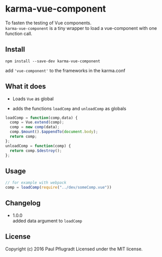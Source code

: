 # karma-vue-component
To fasten the testing of Vue components.  
`karma-vue-component` is a tiny wrapper to load a vue-component with one function call.

## Install

```
npm install --save-dev karma-vue-component
```
add `'vue-component'` to the frameworks in the karma.conf

## What it does

- Loads `Vue` as global

- adds the functions `loadComp` and `unloadComp` as globals

```js
loadComp = function(comp,data) {
  comp = Vue.extend(comp);
  comp = new comp(data);
  comp.$mount().$appendTo(document.body);
  return comp;
};
unloadComp = function(comp) {
  return comp.$destroy();
};
```

## Usage
```js
// for example with webpack
comp = loadComp(require("../dev/someComp.vue"))

```
## Changelog

- 1.0.0  
added data argument to `loadComp`

## License
Copyright (c) 2016 Paul Pflugradt
Licensed under the MIT license.
